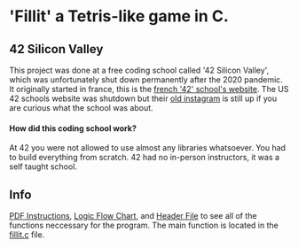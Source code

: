 # 'Fillit' a Tetris-like game in C. 

## 42 Silicon Valley 
This project was done at a free coding school called '42 Silicon Valley', which was unfortunately shut down permanently after the 2020 pandemic. It originally started in france, this is the [french '42' school's website](https://42.fr/en/homepage/). The US 42 schools website was shutdown but their [old instagram](https://www.instagram.com/42siliconvalley/?hl=en) is still up if you are curious what the school was about.

#### How did this coding school work?
At 42 you were not allowed to use almost any libraries whatsoever. You had to build everything from scratch. 42 had no in-person instructors, it was a self taught school.

## Info

[PDF Instructions](https://github.com/wesleyZero/fillit_42SiliconValley/blob/main/fillit.pdf), [Logic Flow Chart](https://github.com/wesleyZero/fillit_42SiliconValley/blob/main/42SV_fillit/Fillit_FLOWCHART.pdf), and [Header File](https://github.com/wesleyZero/fillit_42SiliconValley/blob/main/42SV_fillit/fillit.h) to see all of the functions neccessary for the program. The main function is located in the [fillit.c](https://github.com/wesleyZero/fillit_42SiliconValley/blob/main/42SV_fillit/fillit.c) file. 
